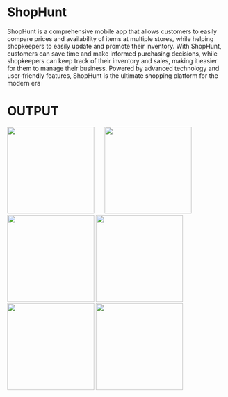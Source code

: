 # ShopHunt
ShopHunt is a comprehensive mobile app that allows customers to easily compare prices and availability of items at multiple stores, while helping shopkeepers to easily update and promote their inventory. With ShopHunt, customers can save time and make informed purchasing decisions, while shopkeepers can keep track of their inventory and sales, making it easier for them to manage their business. Powered by advanced technology and user-friendly features, ShopHunt is the ultimate shopping platform for the modern era


# OUTPUT


<img src="https://user-images.githubusercontent.com/99597805/230443752-6130d6fd-1477-45e0-8258-efd53c1bbe8e.png" width="200" style="margin-right: 20px;"> <img src="https://user-images.githubusercontent.com/99597805/230443792-76119485-4754-4884-9862-e7e0cd203b1b.png" width="200">
<img src="https://user-images.githubusercontent.com/99597805/230443819-f03e3b5e-ddf9-4ed0-9d1d-f879e7bcfe48.png" width="200">
<img src="https://user-images.githubusercontent.com/99597805/230443830-d912fc30-7b9e-479c-ac89-cf0cf1f5b9fd.png" width="200">
<img src="https://user-images.githubusercontent.com/99597805/230443867-e5e4ea0a-cbe7-425e-b172-0dd1955dadaf.png" width="200">
<img src="https://user-images.githubusercontent.com/99597805/230443878-e832808a-8722-4138-af8b-ede67d5ed869.png" width="200">


